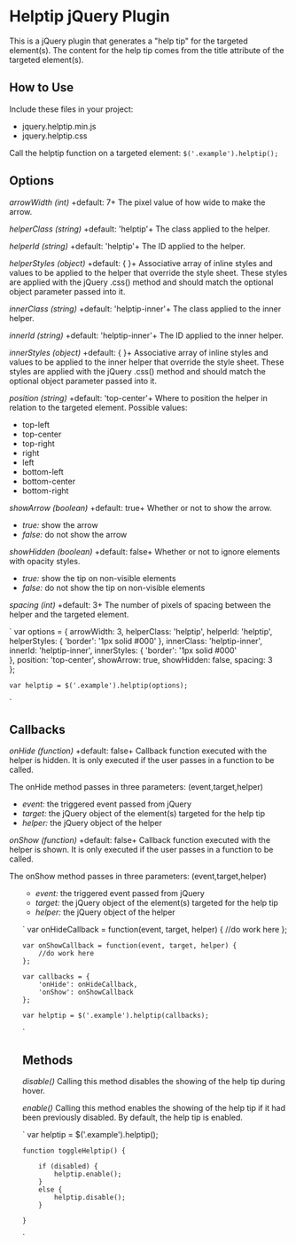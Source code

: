 Helptip jQuery Plugin
=====================

This is a jQuery plugin that generates a "help tip" for the targeted element(s). The content for the help tip comes from the title attribute of the targeted element(s).


How to Use
----------

Include these files in your project:

* jquery.helptip.min.js
* jquery.helptip.css

Call the helptip function on a targeted element: `$('.example').helptip();`


Options
-------

*arrowWidth (int)* +default: 7+
The pixel value of how wide to make the arrow.

*helperClass (string)* +default: 'helptip'+
The class applied to the helper.

*helperId (string)* +default: 'helptip'+
The ID applied to the helper.

*helperStyles (object)* +default: { }+
Associative array of inline styles and values to be applied to the helper that override the style sheet. These styles are applied with the jQuery .css() method and should match the optional object parameter passed into it.

*innerClass (string)* +default: 'helptip-inner'+
The class applied to the inner helper.

*innerId (string)* +default: 'helptip-inner'+
The ID applied to the inner helper.

*innerStyles (object)* +default: { }+
Associative array of inline styles and values to be applied to the inner helper that override the style sheet. These styles are applied with the jQuery .css() method and should match the optional object parameter passed into it.

*position (string)* +default: 'top-center'+
Where to position the helper in relation to the targeted element. Possible values:
- top-left
- top-center
- top-right
- right
- left
- bottom-left
- bottom-center
- bottom-right

*showArrow (boolean)* +default: true+
Whether or not to show the arrow.
- *true:* show the arrow
- *false:* do not show the arrow

*showHidden (boolean)* +default: false+
Whether or not to ignore elements with opacity styles.
- *true:* show the tip on non-visible elements
- *false:* do not show the tip on non-visible elements

*spacing (int)* +default: 3+
The number of pixels of spacing between the helper and the targeted element.

`
    var options = {
        arrowWidth: 3,
        helperClass: 'helptip',
        helperId: 'helptip',
        helperStyles: {
            'border': '1px solid #000'
        },
        innerClass: 'helptip-inner',
        innerId: 'helptip-inner',
        innerStyles: {
            'border': '1px solid #000'            
        },
        position: 'top-center',
        showArrow: true,
        showHidden: false,
        spacing: 3        
    };
    
    var helptip = $('.example').helptip(options);
`


Callbacks
---------

*onHide (function)* +default: false+
Callback function executed with the helper is hidden. It is only executed if the user passes in a function to be called.

The onHide method passes in three parameters: (event,target,helper)
- *event:* the triggered event passed from jQuery
- *target:* the jQuery object of the element(s) targeted for the help tip
- *helper:* the jQuery object of the helper

*onShow (function)* +default: false+
Callback function executed with the helper is shown. It is only executed if the user passes in a function to be called.

The onShow method passes in three parameters: (event,target,helper)
                            <ul>
- *event:* the triggered event passed from jQuery
- *target:* the jQuery object of the element(s) targeted for the help tip
- *helper:* the jQuery object of the helper

`
    var onHideCallback = function(event, target, helper) {
        //do work here
    };
    
    var onShowCallback = function(event, target, helper) {
        //do work here
    };
    
    var callbacks = {
        'onHide': onHideCallback,
        'onShow': onShowCallback
    };
    
    var helptip = $('.example').helptip(callbacks);
`


Methods
-------

*disable()*
Calling this method disables the showing of the help tip during hover.

*enable()*
Calling this method enables the showing of the help tip if it had been previously disabled. By default, the help tip is enabled.

`
    var helptip = $('.example').helptip();
    
    function toggleHelptip() {
    
        if (disabled) {
            helptip.enable();
        }
        else {
            helptip.disable();
        }
    
    }
`